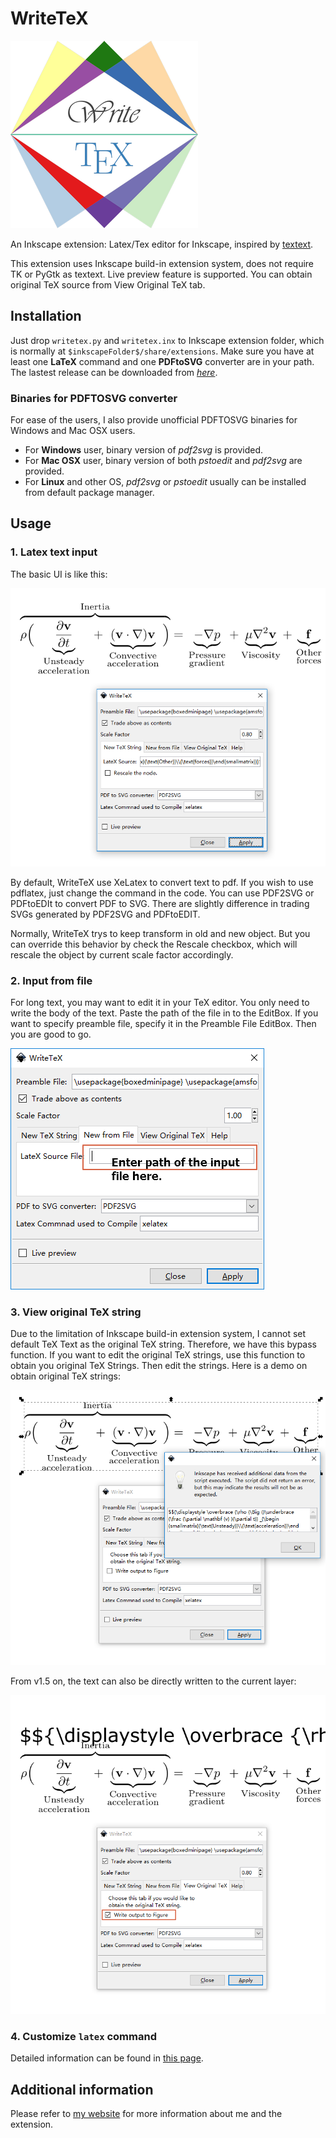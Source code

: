 WriteTeX
========

![Logo](/images/writetex.png)

An Inkscape extension: Latex/Tex editor for Inkscape, inspired by [textext](http://pav.iki.fi/software/textext/).

This extension uses Inkscape build-in extension system, does not require TK or PyGtk as textext. Live preview feature is supported. You can obtain original TeX source from View Original TeX tab.

## Installation
Just drop `writetex.py` and `writetex.inx` to Inkscape extension folder, which is normally at `$inkscapeFolder$/share/extensions`. Make sure you have at least one **LaTeX** command and one **PDFtoSVG** converter are in your path. The lastest release can be downloaded from [*here*](https://github.com/wanglongqi/WriteTeX/releases/latest).

### Binaries for PDFTOSVG converter
For ease of the users, I also provide unofficial PDFTOSVG binaries for Windows and Mac OSX users.

- For **Windows** user, binary version of *pdf2svg* is provided.
- For **Mac OSX** user, binary version of both *pstoedit* and *pdf2svg* are provided.
- For **Linux** and other OS, *pdf2svg* or *pstoedit* usually can be installed from default package manager.

## Usage

### 1. Latex text input
The basic UI is like this:

![UI](/images/t1.png)

By default, WriteTeX use XeLatex to convert text to pdf. If you wish to use pdflatex, just change the command in the code. You can use PDF2SVG or PDFtoEDIt to convert PDF to SVG. There are slightly difference in trading SVGs generated by PDF2SVG and PDFtoEDIT.

Normally, WriteTeX trys to keep transform in old and new object. But you can override this behavior by check the Rescale checkbox, which will rescale the object by current scale factor accordingly.

### 2. Input from file
For long text, you may want to edit it in your TeX editor. You only need to write the body of the text. Paste the path of the file in to the EditBox. If you want to specify preamble file, specify it in the Preamble File EditBox. Then you are good to go.

![FromFile](/images/t2.png)

### 3. View original TeX string

Due to the limitation of Inkscape build-in extension system, I cannot set default TeX Text as the original TeX string. Therefore, we have this bypass function. If you want to edit the original TeX strings, use this function to obtain you original TeX Strings. Then edit the strings. Here is a demo on obtain original TeX strings:

![OldTex](/images/t31.png)

From v1.5 on, the text can also be directly written to the current layer:

![OldTex](/images/t32.png)

### 4. Customize `latex` command

Detailed information can be found in [this page](./latexcmd.html).

## Additional information
Please refer to [my website](https://wanglongqi.github.io) for more information about me and the extension.

